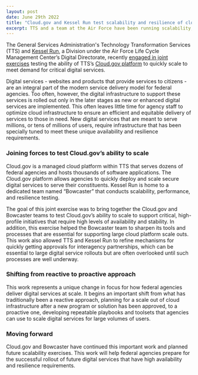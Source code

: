 ```yaml
---
layout: post
date: June 29th 2022
title: "Cloud.gov and Kessel Run test scalability and resilience of cloud services"
excerpt: TTS and a team at the Air Force have been running scalability, performance, and resilience testing of the Cloud.gov platform
---
```


The General Services Administration's Technology Transformation Services (TTS) and [Kessel Run](https://kesselrun.af.mil/), a Division under the Air Force Life Cycle Management Center’s Digital Directorate, recently [engaged in joint exercises](https://www.gsa.gov/about-us/newsroom/news-releases/kessel-run-tts-collaborated-to-develop-capability-able-to-host-100-million-users-per-hour-with-cloudgov-03302022) testing the ability of TTS’s [Cloud.gov platform](http://cloud.gov) to quickly scale to meet demand for critical digital services.

Digital services - websites and products that provide services to citizens - are an integral part of the modern service delivery model for federal agencies. Too often, however, the digital infrastructure to support these services is rolled out only in the later stages as new or enhanced digital services are implemented. This often leaves little time for agency staff to optimize cloud infrastructure to ensure an efficient and equitable delivery of services to those in need. New digital services that are meant to serve millions, or tens of millions of users, require infrastructure that has been specially tuned to meet these unique availability and resilience requirements.

### Joining forces to test Cloud.gov’s ability to scale

Cloud.gov is a managed cloud platform within TTS that serves dozens of federal agencies and hosts thousands of software applications. The Cloud.gov platform allows agencies to quickly deploy and scale secure digital services to serve their constituents. Kessel Run is home to a dedicated team named “Bowcaster” that conducts scalability, performance, and resilience testing.

The goal of this joint exercise was to bring together the Cloud.gov and Bowcaster teams to test Cloud.gov’s ability to scale to support critical, high-profile initiatives that require high levels of availability and stability. In addition, this exercise helped the Bowcaster team to sharpen its tools and processes that are essential for supporting large cloud platform scale outs. This work also allowed TTS and Kessel Run to refine mechanisms for quickly getting approvals for interagency partnerships, which can be essential to large digital service rollouts but are often overlooked until such processes are well underway.

### Shifting from reactive to proactive approach

This work represents a unique change in focus for how federal agencies deliver digital services at scale. It begins an important shift from what has traditionally been a reactive approach, planning for a scale out of cloud infrastructure after a new program or solution has been approved, to a proactive one, developing repeatable playbooks and toolsets that agencies can use to scale digital services for large volumes of users.

### Moving forward

Cloud.gov and Bowcaster have continued this important work and planned future scalability exercises. This work will help federal agencies prepare for the successful rollout of future digital services that have high availability and resilience requirements.
